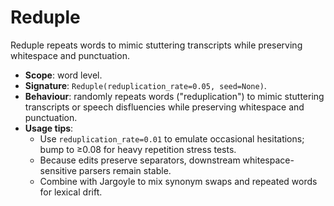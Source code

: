 # Reduple

Reduple repeats words to mimic stuttering transcripts while preserving whitespace and punctuation.

- **Scope**: word level.
- **Signature**: `Reduple(reduplication_rate=0.05, seed=None)`.
- **Behaviour**: randomly repeats words ("reduplication") to mimic stuttering transcripts or speech disfluencies while preserving whitespace and punctuation.
- **Usage tips**:
  - Use `reduplication_rate=0.01` to emulate occasional hesitations; bump to ≥0.08 for heavy repetition stress tests.
  - Because edits preserve separators, downstream whitespace-sensitive parsers remain stable.
  - Combine with Jargoyle to mix synonym swaps and repeated words for lexical drift.

